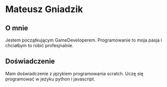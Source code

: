 
# Mateusz Gniadzik

## O mnie
Jestem początkującym GameDeveloperem. Programowanie to moja pasja i chciałbym to robić profesjnalnie.

## Doświadczenie
Mam doświadczenie z językiem programowania scratch. Uczę się programować w jezyku python i javascript.
